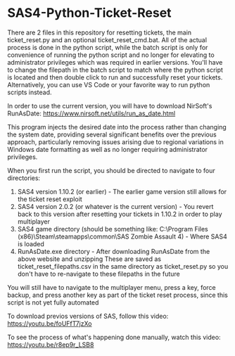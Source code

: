 # SAS4-Python-Ticket-Reset
There are 2 files in this repository for resetting tickets, the main ticket_reset.py and an optional ticket_reset_cmd.bat. All of the actual process is done in the python script, while the batch script is only for convenience of running the python script and no longer for elevating to administrator privileges which was required in earlier versions. You'll have to change the filepath in the batch script to match where the python script is located and then double click to run and successfully reset your tickets. Alternatively, you can use VS Code or your favorite way to run python scripts instead.

In order to use the current version, you will have to download NirSoft's RunAsDate:
https://www.nirsoft.net/utils/run_as_date.html

This program injects the desired date into the process rather than changing the system date, providing several significant benefits over the previous approach, particularly removing issues arising due to regional variations in Windows date formatting as well as no longer requiring administrator privileges.

When you first run the script, you should be directed to navigate to four directories:
1. SAS4 version 1.10.2 (or earlier) - The earlier game version still allows for the ticket reset exploit
2. SAS4 version 2.0.2 (or whatever is the current version) - You revert back to this version after resetting your tickets in 1.10.2 in order to play multiplayer
3. SAS4 game directory (should be something like: C:\Program Files (x86)\Steam\steamapps\common\SAS Zombie Assault 4) - Where SAS4 is loaded
4. RunAsDate.exe directory - After downloading RunAsDate from the above website and unzipping
These are saved as ticket_reset_filepaths.csv in the same directory as ticket_reset.py so you don't have to re-navigate to these filepaths in the future

You will still have to navigate to the multiplayer menu, press a key, force backup, and press another key as part of the ticket reset process, since this script is not yet fully automated

To download previos versions of SAS, follow this video: https://youtu.be/foUFfT7jzXo

To see the process of what's happening done manually, watch this video: https://youtu.be/r8ep9r_LSB8
